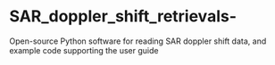 # SAR_doppler_shift_retrievals-
Open-source Python software for reading SAR doppler shift data, and example code supporting the user guide
